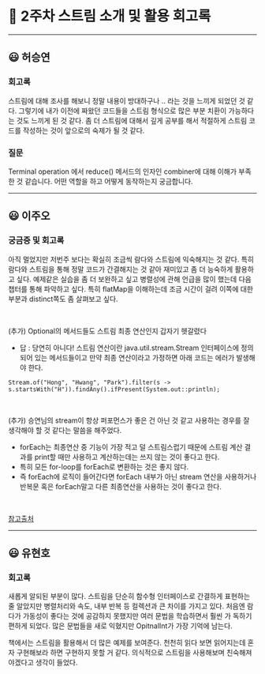 # 🧐 2주차 스트림 소개 및 활용 회고록

--- 

## 😃 허승연


### 회고록
스트림에 대해 조사를 해보니 정말 내용이 방대하구나 .. 라는 것을 느끼게 되었던 것 같다.
그렇기에 내가 이전에 짜왔던 코드들을 스트림 형식으로 많은 부분 치환이 가능하다는 것도 느끼게 된 것 같다.
좀 더 스트림에 대해서 깊게 공부를 해서 적절하게 스트림 코드를 작성하는 것이 앞으로의 숙제가 될 것 같다.

### 질문
Terminal operation 에서 reduce() 메서드의 인자인 combiner에 대해 이해가 부족한 것 같습니다.
어떤 역할을 하고 어떻게 동작하는지 궁금합니다.

---

## 😃 이주오


### 궁금증 및 회고록
아직 멀었지만 저번주 보다는 확실히 조금씩 람다와 스트림에 익숙해지는 것 같다. 특히 람다와 스트림을 통해 정말 코드가 간결해지는 것
같아 재미있고 좀 더 능숙하게 활용하고 싶다. 예제같은 실습을 좀 더 보완하고 싶고 병렬성에 관해 언급을 많이 했는데 다음 챕터를 통해 파악하고 싶다.
특히 flatMap을 이해하는데 조금 시간이 걸려 이쪽에 대한 부분과 distinct쪽도 좀 살펴보고 싶다.

</br>

(추가) Optional의 메서드들도 스트림 최종 연산인지 갑자기 헷갈렸다
- 답 : 당연히 아니다! 스트림 연산이란 java.util.stream.Stream 인터페이스에 정의되어 있는 메서드들이고 만약 최종 연산이라고 가정하면 아래 코드는 에러가 발생해야 한다.
```
Stream.of("Hong", "Hwang", "Park").filter(s -> s.startsWith("H")).findAny().ifPresent(System.out::println);
```

</br>

(추가) 승연님의 stream이 항상 퍼포먼스가 좋은 건 아닌 것 같고 사용하는 경우를 잘 생각해야 할 것 같다는 말씀을 해주었다.
- forEach는 최종연산 중 기능이 가장 적고 덜 스트림스럽기 때문에 스트림 계산 결과를 print할 때만 사용하고 계산하는데는 쓰지 않는 것이 좋다고 한다.
- 특히 모든 for-loop를 forEach로 변환하는 것은 좋지 않다.
- 즉 forEach에 로직이 들어간다면 forEach 내부가 아닌 stream 연산을 사용하거나 반복문 혹은 forEach말고 다른 최종연산을 사용하는 것이 좋다고 한다.

</br>

[참고출처](https://woowacourse.github.io/tecoble/post/2020-05-14-foreach-vs-forloop/)

---

## 😃 유현호

### 회고록
새롭게 알되된 부분이 많다. 스트림을 단순히 함수형 인터페이스로 간결하게 표현하는 줄 알았지만
병렬처리와 속도, 내부 반복 등 컬렉션과 큰 차이를 가지고 있다. 처음엔 람다가 가동성이 좋다는 것에
공감하지 못했지만 여러 문법을 학습하면서 훨씬 가 독하기 편하게 되었다.
많은 문법들을 새로 익혔지만 OpitnalInt가 가장 기억에 남는다.

책에서는 스트림을 활용해서 더 많은 예제를 보여준다. 천천히 읽다 보면
읽어지는데 혼자 구현해보라 하면 구현하지 못할 거 같다. 의식적으로 스트림을 사용해보며 친숙해져야겠다고 생각이 들었다.